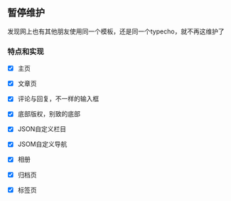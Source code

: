 ## 暂停维护

发现网上也有其他朋友使用同一个模板，还是同一个typecho，就不再这维护了

### 特点和实现


- [x] 主页
- [x] 文章页
- [x] 评论与回复，不一样的输入框
- [x] 底部版权，别致的底部
- [x] JSON自定义栏目
- [x] JSOM自定义导航
- [x] 相册
- [x] 归档页
- [x] 标签页



